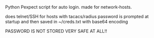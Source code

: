 Python Pexpect script for auto login.
made for network-hosts.

does telnet/SSH for hosts with tacacs/radius
password is prompted at startup and then saved in ~/creds.txt with base64 encoding

PASSWORD IS NOT STORED VERY SAFE AT ALL!!
